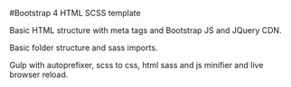 #Bootstrap 4 HTML SCSS template

Basic HTML structure with meta tags and Bootstrap JS and JQuery CDN.

Basic folder structure and sass imports.

Gulp with autoprefixer, scss to css, html sass and js minifier and live browser reload.
